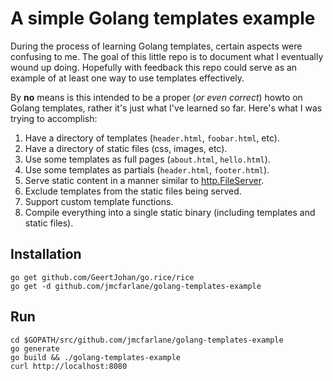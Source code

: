 # A simple Golang templates example

During the process of learning Golang templates, certain aspects were
confusing to me. The goal of this little repo is to document what I
eventually wound up doing. Hopefully with feedback this repo could
serve as an example of at least one way to use templates effectively.

By **no** means is this intended to be a proper (*or even correct*)
howto on Golang templates, rather it's just what I've learned so far.
Here's what I was trying to accomplish:

1. Have a directory of templates (`header.html`, `foobar.html`, etc).
1. Have a directory of static files (css, images, etc).
1. Use some templates as full pages (`about.html`, `hello.html`).
1. Use some templates as partials (`header.html`, `footer.html`).
1. Serve static content in a manner similar to
   [http.FileServer](https://golang.org/pkg/net/http/#example_FileServer).
1. Exclude templates from the static files being served.
1. Support custom template functions.
1. Compile everything into a single static binary (including templates
   and static files).

## Installation

```
go get github.com/GeertJohan/go.rice/rice
go get -d github.com/jmcfarlane/golang-templates-example
```

## Run

```
cd $GOPATH/src/github.com/jmcfarlane/golang-templates-example
go generate
go build && ./golang-templates-example
curl http://localhost:8080
```
